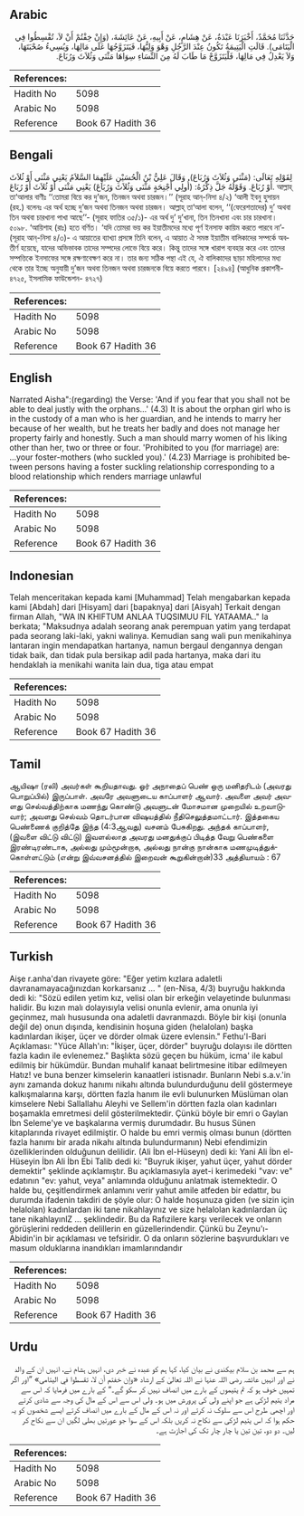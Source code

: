 ## Arabic


<div dir="rtl" lang="ar" style={{fontSize:'larger',backgroundColor:'#f8f9fa',padding:20}}>
حَدَّثَنَا مُحَمَّدٌ، أَخْبَرَنَا عَبْدَةُ، عَنْ هِشَامٍ، عَنْ أَبِيهِ، عَنْ عَائِشَةَ، ‏(‏وَإِنْ خِفْتُمْ أَنْ لاَ، تُقْسِطُوا فِي الْيَتَامَى‏)‏‏.‏ قَالَتِ الْيَتِيمَةُ تَكُونُ عِنْدَ الرَّجُلِ وَهْوَ وَلِيُّهَا، فَيَتَزَوَّجُهَا عَلَى مَالِهَا، وَيُسِيءُ صُحْبَتَهَا، وَلاَ يَعْدِلُ فِي مَالِهَا، فَلْيَتَزَوَّجْ مَا طَابَ لَهُ مِنَ النِّسَاءِ سِوَاهَا مَثْنَى وَثُلاَثَ وَرُبَاعَ‏.‏
</div>
<div style={{backgroundColor:'#f8f9fa',padding:20, marginBottom: 10}}><table> <thead> <tr> <th>References:</th> <th></th> </tr> </thead> <tbody><tr><td>Hadith No</td><td>5098</td></tr><tr><td>Arabic No</td><td>5098</td></tr><tr><td>Reference</td><td>Book 67 Hadith 36</td></tr></tbody></table></div>

## Bengali


<div dir="ltr" lang="bn" style={{fontSize:'larger',backgroundColor:'#f8f9fa',padding:20}}>
لِقَوْلِهِ تَعَالَى: (مَثْنَى وَثُلاَثَ وَرُبَاعَ). وَقَالَ عَلِيُّ بْنُ الْحُسَيْنِ عَلَيْهِمَا السَّلاَمُ يَعْنِي مَثْنَى أَوْ ثُلاَثَ أَوْ رُبَاعَ. وَقَوْلُهُ جَلَّ ذِكْرُهُ: (أُولِي أَجْنِحَةٍ مَثْنَى وَثُلاَثَ وَرُبَاعَ) يَعْنِي مَثْنَى أَوْ ثُلاَثَ أَوْ رُبَاعَ. আল্লাহ্ তা‘আলার বাণীঃ ‘‘তোমরা বিয়ে কর দু’জন, তিনজন অথবা চারজন।’’ (সূরাহ আন্-নিসা ৪/২) ‘আলী ইবনু হুসায়ন (রহ.) বলেনঃ এর অর্থ হচ্ছে দু’জন অথবা তিনজন অথবা চারজন। আল্লাহ্ তা‘আলা বলেন, ‘‘(ফেরেশতাদের) দু’ অথবা তিন অথবা চারখানা পাখা আছে’’- (সূরাহ ফাতির ৩৫/১)- এর অর্থ দু’ দু’খানা, তিন তিনখানা এবং চার চারখানা। ৫০৯৮. ‘আয়িশাহ (রাঃ) হতে বর্ণিত। ‘যদি তোমরা ভয় কর ইয়াতীমদের মধ্যে পূর্ণ ইনসাফ কায়িম করতে পারবে না’- (সূরাহ আন্-নিসা ৪/৩)- এ আয়াতের ব্যাখ্যা প্রসঙ্গে তিনি বলেন, এ আয়াত ঐ সমস্ত ইয়াতীম বালিকাদের সম্পর্কে অবতীর্ণ হয়েছে, যাদের অভিভাবক তাদের সম্পদের লোভে বিয়ে করে। কিন্তু তাদের সঙ্গে খারাপ ব্যবহার করে এবং তাদের সম্পত্তিকে ইনসাফের সঙ্গে রক্ষণাবেক্ষণ করে না। তার জন্য সঠিক পন্থা এই যে, ঐ বালিকাদের ছাড়া মহিলাদের মধ্য থেকে তার ইচ্ছে অনুযায়ী দু’জন অথবা তিনজন অথবা চারজনকে বিয়ে করতে পারবে। [২৪৯৪] (আধুনিক প্রকাশনী- ৪৭২৫, ইসলামিক ফাউন্ডেশন- ৪৭২৭)
</div>
<div style={{backgroundColor:'#f8f9fa',padding:20, marginBottom: 10}}><table> <thead> <tr> <th>References:</th> <th></th> </tr> </thead> <tbody><tr><td>Hadith No</td><td>5098</td></tr><tr><td>Arabic No</td><td>5098</td></tr><tr><td>Reference</td><td>Book 67 Hadith 36</td></tr></tbody></table></div>

## English


<div dir="ltr" lang="en" style={{fontSize:'larger',backgroundColor:'#f8f9fa',padding:20}}>
Narrated Aisha":(regarding) the Verse: 'And if you fear that you shall not be able to deal justly with the orphans...' (4.3) It is about the orphan girl who is in the custody of a man who is her guardian, and he intends to marry her because of her wealth, but he treats her badly and does not manage her property fairly and honestly. Such a man should marry women of his liking other than her, two or three or four. 'Prohibited to you (for marriage) are: ...your foster-mothers (who suckled you).' (4.23) Marriage is prohibited between persons having a foster suckling relationship corresponding to a blood relationship which renders marriage unlawful
</div>
<div style={{backgroundColor:'#f8f9fa',padding:20, marginBottom: 10}}><table> <thead> <tr> <th>References:</th> <th></th> </tr> </thead> <tbody><tr><td>Hadith No</td><td>5098</td></tr><tr><td>Arabic No</td><td>5098</td></tr><tr><td>Reference</td><td>Book 67 Hadith 36</td></tr></tbody></table></div>

## Indonesian


<div dir="ltr" lang="id" style={{fontSize:'larger',backgroundColor:'#f8f9fa',padding:20}}>
Telah menceritakan kepada kami [Muhammad] Telah mengabarkan kepada kami [Abdah] dari [Hisyam] dari [bapaknya] dari [Aisyah] Terkait dengan firman Allah, "WA IN KHIFTUM ANLAA TUQSIMUU FIL YATAAMA.." Ia berkata; "Maksudnya adalah seorang anak perempuan yatim yang terdapat pada seorang laki-laki, yakni walinya. Kemudian sang wali pun menikahinya lantaran ingin mendapatkan hartanya, namun bergaul dengannya dengan tidak baik, dan tidak pula bersikap adil pada hartanya, maka dari itu hendaklah ia menikahi wanita lain dua, tiga atau empat
</div>
<div style={{backgroundColor:'#f8f9fa',padding:20, marginBottom: 10}}><table> <thead> <tr> <th>References:</th> <th></th> </tr> </thead> <tbody><tr><td>Hadith No</td><td>5098</td></tr><tr><td>Arabic No</td><td>5098</td></tr><tr><td>Reference</td><td>Book 67 Hadith 36</td></tr></tbody></table></div>

## Tamil


<div dir="ltr" lang="ta" style={{fontSize:'larger',backgroundColor:'#f8f9fa',padding:20}}>
ஆயிஷா (ரலி) அவர்கள் கூறியதாவது. ஓர் அநாதைப் பெண் ஒரு மனிதரிடம் (அவரது பொறுப்பில்) இருப்பாள். அவரே அவளுடைய காப்பாளர் ஆவார். அவளை அவர் அவளது செல்வத்திற்காக மணந்து கொண்டு அவளுடன் மோசமான முறையில் உறவாடுவார்; அவளது செல்வம் தொடர்பான விஷயத்தில் நீதிசெலுத்தமாட்டார். இத்தகைய பெண்ணைக் குறித்தே இந்த (4:3ஆவது) வசனம் பேசுகிறது. அந்தக் காப்பாளர், (இவளை விட்டு விட்டு) இவளல்லாத அவரது மனதுக்குப் பிடித்த வேறு பெண்களை இரண்டிரண்டாக, அல்லது மும்மூன்றாக, அல்லது நான்கு நான்காக மணமுடித்துக்கொள்ளட்டும் (என்று இவ்வசனத்தில் இறைவன் கூறுகின்றான்)33 அத்தியாயம் : 67
</div>
<div style={{backgroundColor:'#f8f9fa',padding:20, marginBottom: 10}}><table> <thead> <tr> <th>References:</th> <th></th> </tr> </thead> <tbody><tr><td>Hadith No</td><td>5098</td></tr><tr><td>Arabic No</td><td>5098</td></tr><tr><td>Reference</td><td>Book 67 Hadith 36</td></tr></tbody></table></div>

## Turkish


<div dir="ltr" lang="tr" style={{fontSize:'larger',backgroundColor:'#f8f9fa',padding:20}}>
Aişe r.anha'dan rivayete göre: "Eğer yetim kızlara adaletli davranamayacağınızdan korkarsanız ... " (en-Nisa, 4/3) buyruğu hakkında dedi ki: "Sözü edilen yetim kız, velisi olan bir erkeğin velayetinde bulunması halidir. Bu kızın malı dolayısıyla velisi onunla evlenir, ama onunla iyi geçinmez, malı hususunda ona adaletli davranmazdı. Böyle bir kişi (onunla değil de) onun dışında, kendisinin hoşuna giden (helalolan) başka kadınlardan ikişer, üçer ve dörder olmak üzere evlensin." Fethu'l-Bari Açıklaması: "Yüce Allah'ın: "İkişer, üçer, dörder" buyruğu dolayısı ile dörtten fazla kadın ile evlenemez." Başlıkta sözü geçen bu hüküm, icma' ile kabul edilmiş bir hükümdür. Bundan muhalif kanaat belirtmesine itibar edilmeyen Hatız! ve buna benzer kimselerin kanaatleri istisnadır. Bunların Nebi s.a.v.'in aynı zamanda dokuz hanımı nikahı altında bulundurduğunu delil göstermeye kalkışmalarına karşı, dörtten fazla hanım ile evli bulunurken Müslüman olan kimselere Nebi Sallallahu Aleyhi ve Sellem'in dörtten fazla olan kadınları boşamakla emretmesi delil gösterilmektedir. Çünkü böyle bir emri o Gaylan İbn Seleme'ye ve başkalarına vermiş durumdadır. Bu husus Sünen kitaplarında rivayet edilmiştir. O halde bu emri vermiş olması bunun (dörtten fazla hanımı bir arada nikahı altında bulundurmanın) Nebi efendimizin özelliklerinden olduğunun delilidir. (Ali İbn el-Hüseyn) dedi ki: Yani Ali İbn el-Hüseyin İbn Ali İbn Ebi Talib dedi ki: "Buyruk ikişer, yahut üçer, yahut dörder demektir" şeklinde açıklamıştır. Bu açıklamasıyla ayet-i kerimedeki "vav: ve" edatının "ev: yahut, veya" anlamında olduğunu anlatmak istemektedir. O halde bu, çeşitlendirmek anlamını verir yahut amile atfeden bir edattır, bu durumda ifadenin takdiri de şöyle olur: O halde hoşunuza giden (ve sizin için helalolan) kadınlardan iki tane nikahlayınız ve size helalolan kadınlardan üç tane nikahlayınlZ ... şeklindedir. Bu da Rafızilere karşı verilecek ve onların görüşlerini reddeden delillerin en güzellerindendir. Çünkü bu Zeynu'ı-Abidin'in bir açıklaması ve tefsiridir. O da onların sözlerine başvurdukları ve masum olduklarına inandıkları imamlarındandır
</div>
<div style={{backgroundColor:'#f8f9fa',padding:20, marginBottom: 10}}><table> <thead> <tr> <th>References:</th> <th></th> </tr> </thead> <tbody><tr><td>Hadith No</td><td>5098</td></tr><tr><td>Arabic No</td><td>5098</td></tr><tr><td>Reference</td><td>Book 67 Hadith 36</td></tr></tbody></table></div>

## Urdu


<div dir="rtl" lang="ur" style={{fontSize:'larger',backgroundColor:'#f8f9fa',padding:20}}>
ہم سے محمد بن سلام بیکندی نے بیان کیا، کہا ہم کو عبدہ نے خبر دی، انہیں ہشام نے، انہیں ان کے والد نے اور انہیں عائشہ رضی اللہ عنہا نے اللہ تعالیٰ کے ارشاد «وإن خفتم أن لا،‏‏‏‏ تقسطوا في اليتامى‏» ”اور اگر تمہیں خوف ہو کہ تم یتیموں کے بارے میں انصاف نہیں کر سکو گے۔“ کے بارے میں فرمایا کہ اس سے مراد یتیم لڑکی ہے جو اپنے ولی کی پرورش میں ہو۔ ولی اس سے اس کے مال کی وجہ سے شادی کرتے اور اچھی طرح اس سے سلوک نہ کرتے اور نہ اس کے مال کے بارے میں انصاف کرتے ایسے شخصوں کو یہ حکم ہوا کہ اس یتیم لڑکی سے نکاح نہ کریں بلکہ اس کے سوا جو عورتیں بھلی لگیں ان سے نکاح کر لیں۔ دو دو، تین تین یا چار چار تک کی اجازت ہے۔
</div>
<div style={{backgroundColor:'#f8f9fa',padding:20, marginBottom: 10}}><table> <thead> <tr> <th>References:</th> <th></th> </tr> </thead> <tbody><tr><td>Hadith No</td><td>5098</td></tr><tr><td>Arabic No</td><td>5098</td></tr><tr><td>Reference</td><td>Book 67 Hadith 36</td></tr></tbody></table></div>